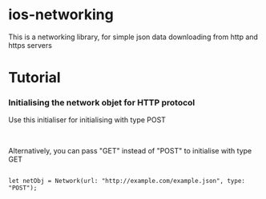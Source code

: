 # ios-networking
This is a networking library, for simple json data downloading from http and https servers

<h1>Tutorial</h1>
<h3>Initialising the network objet for HTTP protocol</h3>
<p>Use this initialiser for initialising with type POST</p><br>
<p>Alternatively, you can pass "GET" instead of "POST" to initialise with type GET</p>
<code>
let netObj = Network(url: "http://example.com/example.json", type: "POST");
</code>
